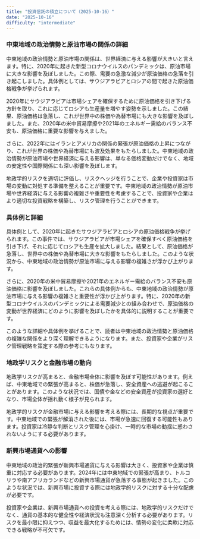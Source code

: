 ```yaml
---
title: "投資信託の積立について（2025-10-16）"
date: "2025-10-16"
difficulty: "intermediate"
---
```


### 中東地域の政治情勢と原油市場の関係の詳細

中東地域の政治情勢と原油市場の関係は、世界経済に与える影響が大きいと言えます。特に、2020年に起きた新型コロナウイルスのパンデミックは、原油市場に大きな影響を及ぼしました。この際、需要の急激な減少が原油価格の急落を引き起こしました。具体例としては、サウジアラビアとロシアの間で起きた原油価格戦争が挙げられます。

2020年にサウジアラビアは市場シェアを確保するために原油価格を引き下げる方針を取り、これに応じてロシアも生産量を増やす姿勢を示しました。この結果、原油価格は急落し、これが世界中の株価や為替市場にも大きな影響を及ぼしました。また、2020年の米中貿易摩擦や2021年のエネルギー需給のバランス不安も、原油価格に重要な影響を与えました。

さらに、2022年にはイランとアメリカの関係の緊張が原油価格の上昇につながり、これが世界の株価や為替市場にも波及効果をもたらしました。中東地域の政治情勢が原油市場や世界経済に与える影響は、単なる価格変動だけでなく、地域の安定性や国際関係にも深い影響を及ぼします。

地政学的リスクを適切に評価し、リスクヘッジを行うことで、企業や投資家は市場の変動に対処する準備を整えることが重要です。中東地域の政治情勢が原油市場や世界経済に与える影響の複雑さや重要性を考慮することで、投資家や企業はより適切な投資戦略を構築し、リスク管理を行うことができます。

### 具体例と詳細

具体例として、2020年に起きたサウジアラビアとロシアの原油価格戦争が挙げられます。この事件では、サウジアラビアが市場シェアを確保すべく原油価格を引き下げ、それに応じてロシアも生産を拡大しました。結果として、原油価格が急落し、世界中の株価や為替市場に大きな影響をもたらしました。このような状況から、中東地域の政治情勢が原油市場に与える影響の複雑さが浮かび上がります。

さらに、2020年の米中貿易摩擦や2021年のエネルギー需給のバランス不安も原油価格に影響を及ぼしました。これらの具体例からも、中東地域の政治情勢が原油市場に与える影響の複雑さと重要性が浮かび上がります。特に、2020年の新型コロナウイルスのパンデミックによる需要減少との組み合わせで、原油価格の変動が世界経済にどのように影響を及ぼしたかを具体的に説明することが重要です。

このような詳細や具体例を挙げることで、読者は中東地域の政治情勢と原油価格の複雑な関係をより深く理解できるようになります。また、投資家や企業がリスク管理戦略を策定する際の参考にもなります。

### 地政学リスクと金融市場の動向

地政学リスクが高まると、金融市場全体に影響を及ぼす可能性があります。例えば、中東地域での緊張が高まると、株価が急落し、安全資産への逃避が起こることがあります。このような状況では、国債や金などの安全資産が投資家の選好となり、市場全体が揺れ動く様子が見られます。

地政学的リスクが金融市場に与える影響を考える際には、長期的な視点が重要です。中東地域での緊張が解消された後には、市場が急速に回復する可能性もあります。投資家は冷静な判断とリスク管理を心掛け、一時的な市場の動揺に惑わされないようにする必要があります。

### 新興市場通貨への影響

中東地域の政治的緊張が新興市場通貨に与える影響は大きく、投資家や企業は慎重に対応する必要があります。2024年には中東地域での緊張が高まり、トルコリラや南アフリカランドなどの新興市場通貨が急落する事態が起きました。このような状況では、新興市場に投資する際には地政学的リスクに対する十分な配慮が必要です。

投資家や企業は、新興市場通貨への投資を考える際には、地政学的リスクだけでなく、通貨の基本的な健全性や経済状況も注意深く分析する必要があります。リスクを最小限に抑えつつ、収益を最大化するためには、情勢の変化に柔軟に対応できる戦略が不可欠です。
